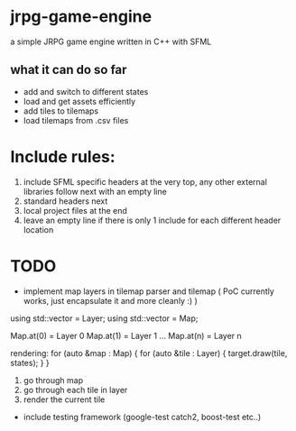 # jrpg-game-engine
a simple JRPG game engine written in C++ with SFML

## what it can do so far
- add and switch to different states
- load and get assets efficiently
- add tiles to tilemaps
- load tilemaps from .csv files

# Include rules:
1. include SFML specific headers at the very top, any other external libraries follow next with an empty line
2. standard headers next
3. local project files at the end
4. leave an empty line if there is only 1 include for each different header location

# TODO
- implement map layers in tilemap parser and tilemap ( PoC currently works, just encapsulate it and more cleanly :) )

using std::vector<tile> = Layer;
using std::vector<Layer> = Map;

Map.at(0) = Layer 0
Map.at(1) = Layer 1
...
Map.at(n) = Layer n

rendering:
for (auto &map : Map) {
    for (auto &tile : Layer) {
        target.draw(tile, states);
    }
}

1. go through map
2. go through each tile in layer
3. render the current tile

- include testing framework (google-test catch2, boost-test etc..)
